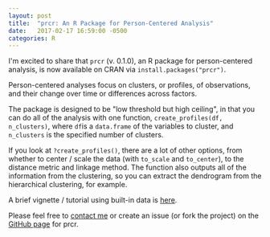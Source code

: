 ```yaml
---
layout: post
title:  "prcr: An R Package for Person-Centered Analysis"
date:   2017-02-17 16:59:00 -0500
categories: R 
---
```


I'm excited to share that `prcr` (v. 0.1.0), an R package for person-centered analysis, is now available on CRAN via `install.packages("prcr")`.

Person-centered analyses focus on clusters, or profiles, of observations, and their change over time or differences across factors. 

The package is designed to be "low threshold but high ceiling", in that you can do all of the analysis with one function, `create_profiles(df, n_clusters)`, where `df`is a `data.frame` of the variables to cluster, and `n_clusters` is the specified number of clusters. 

If you look at `?create_profiles()`, there are a lot of other options, from whether to center / scale the data (with `to_scale` and `to_center`), to the distance metric and linkage method. The function also outputs all of the information from the clustering, so you can extract the dendrogram from the hierarchical clustering, for example. 

A brief vignette / tutorial using built-in data is [here](https://cran.r-project.org/web/packages/prcr/vignettes/introduction_to_prcr.html).

Please feel free to [contact me](mailto:jrosen@msu.edu) or create an issue (or fork the project) on the [GitHub page](https://github.com/jrosen48/prcr) for prcr.